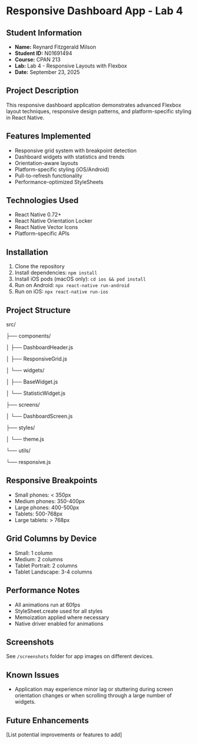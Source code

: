 # Responsive Dashboard App - Lab 4

## Student Information

- **Name:** Reynard Fitzgerald Milson
- **Student ID:** N01691494
- **Course:** CPAN 213
- **Lab:** Lab 4 - Responsive Layouts with Flexbox
- **Date:** September 23, 2025

## Project Description

This responsive dashboard application demonstrates advanced Flexbox layout techniques,
responsive design patterns, and platform-specific styling in React Native.

## Features Implemented

- Responsive grid system with breakpoint detection
- Dashboard widgets with statistics and trends
- Orientation-aware layouts
- Platform-specific styling (iOS/Android)
- Pull-to-refresh functionality
- Performance-optimized StyleSheets

## Technologies Used

- React Native 0.72+
- React Native Orientation Locker
- React Native Vector Icons
- Platform-specific APIs

## Installation

1. Clone the repository
2. Install dependencies: `npm install`
3. Install iOS pods (macOS only): `cd ios && pod install`
4. Run on Android: `npx react-native run-android`
5. Run on iOS: `npx react-native run-ios`

## Project Structure

src/

├── components/

│ ├── DashboardHeader.js

│ ├── ResponsiveGrid.js

│ └── widgets/

│ ├── BaseWidget.js

│ └── StatisticWidget.js

├── screens/

│ └── DashboardScreen.js

├── styles/

│ └── theme.js

└── utils/

 └── responsive.js

## Responsive Breakpoints

- Small phones: < 350px
- Medium phones: 350-400px
- Large phones: 400-500px
- Tablets: 500-768px
- Large tablets: > 768px

## Grid Columns by Device

- Small: 1 column
- Medium: 2 columns
- Tablet Portrait: 2 columns
- Tablet Landscape: 3-4 columns

## Performance Notes

- All animations run at 60fps
- StyleSheet.create used for all styles
- Memoization applied where necessary
- Native driver enabled for animations

## Screenshots

See `/screenshots` folder for app images on different devices.

## Known Issues

- Application may experience minor lag or stuttering during screen orientation changes or when scrolling through a large number of widgets.

## Future Enhancements

[List potential improvements or features to add]
